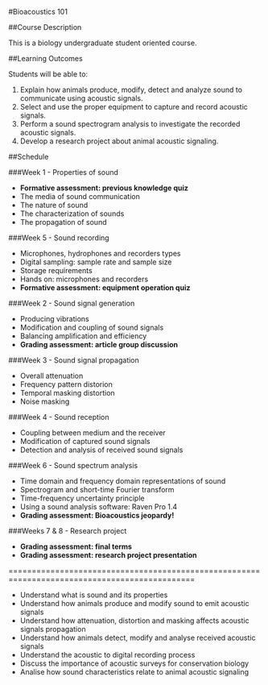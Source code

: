 #Bioacoustics 101


##Course Description

This is a biology undergraduate student oriented course.


##Learning Outcomes

Students will be able to:

1. Explain how animals produce, modify, detect and analyze sound to communicate using acoustic signals.
2. Select and use the proper equipment to capture and record acoustic signals.
3. Perform a sound spectrogram analysis to investigate the recorded acoustic signals.
4. Develop a research project about animal acoustic signaling.


##Schedule

###Week 1 - Properties of sound

* __Formative assessment: previous knowledge quiz__
* The media of sound communication
* The nature of sound
* The characterization of sounds
* The propagation of sound

###Week 5 - Sound recording

* Microphones, hydrophones and recorders types
* Digital sampling: sample rate and sample size
* Storage requirements
* Hands on: microphones and recorders
* __Formative assessment: equipment operation quiz__

###Week 2 - Sound signal generation

* Producing vibrations
* Modification and coupling of sound signals
* Balancing amplification and efficiency
* __Grading assessment: article group discussion__

###Week 3 - Sound signal propagation

* Overall attenuation
* Frequency pattern distorion
* Temporal masking distortion
* Noise masking

###Week 4 - Sound reception

* Coupling between medium and the receiver
* Modification of captured sound signals
* Detection and analysis of received sound signals



###Week 6 - Sound spectrum analysis

* Time domain and frequency domain representations of sound
* Spectrogram and short-time Fourier transform
* Time-frequency uncertainty principle
* Using a sound analysis software: Raven Pro 1.4
* __Grading assessment: Bioacoustics jeopardy!__

###Weeks 7 & 8 - Research project
* __Grading assessment: final terms__
* __Grading assessment: research project presentation__

==============================================================================================

- Understand what is sound and its properties
- Understand how animals produce and modify sound to emit acoustic signals
- Understand how attenuation, distortion and masking affects acoustic signals propagation 
- Understand how animals detect, modify and analyse received acoustic signals
- Understand the acoustic to digital recording process
- Discuss the importance of acoustic surveys for conservation biology
- Analise how sound characteristics relate to animal acoustic signaling
